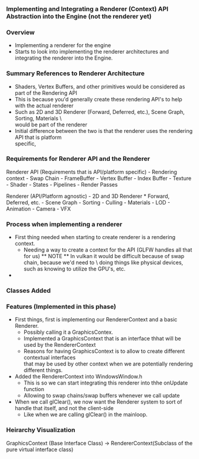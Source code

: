 ### Implementing and Integrating a Renderer (Context) API Abstraction into the Engine (not the renderer yet)


### Overview
- Implementing a renderer for the engine
- Starts to look into implementing the renderer architectures and integrating the renderer into the Engine.


### Summary References to Renderer Architecture
- Shaders, Vertex Buffers, and other primitives would be considered as part of the Rendering API
- This is because you'd generally create these rendering API's to help with the actual renderer
- Such as 2D and 3D Renderer (Forward, Deferred, etc.), Scene Graph, Sorting, Materials \   
    would be part of the renderer
- Initial difference between the two is that the renderer uses the rendering API that is platform \
    specific,

### Requirements for Renderer API and the Renderer
Renderer API (Requirements that is API/platform specific)
    - Rendering context 
    - Swap Chain
    - FrameBuffer
    - Vertex Buffer
    - Index Buffer
    - Texture
    - Shader
    - States
    - Pipelines
    - Render Passes

Renderer (API/Platform agnostic)
    - 2D and 3D Renderer
        * Forward, Deferred, etc.
    - Scene Graph
    - Sorting
    - Culling
    - Materials
    - LOD
    - Animation
    - Camera
    - VFX


###  Process when implementing a renderer 
- First thing needed when starting to create renderer is a rendering context.
    - Needing a way to create a context for the API (GLFW handles all that for us)
        ** NOTE ** In vulkan it would be difficult because of swap chain, because we'd need to \ 
                 doing things like physical devices, such as knowing to utilize the GPU's, etc.
- 

### Classes Added


### Features (Implemented in this phase)
- First things, first is implementing our RendererContext and a basic Renderer.
    - Possibly calling it a GraphicsContex.
    - Implemented a GraphicsContext that is an interface thhat will be used by the RendererContext
    - Reasons for having GraphicsContext is to allow to create different contextual interfaces \
        that may be used by other context when we are potentially rendering different things.
- Added the RendererContext into WindowsWindow.h
    - This is so we can start integrating this renderer into thhe onUpdate function
    - Allowing to swap chains/swap buffers whenever we call update
- When we call glClear(), we now want the Renderer system to sort of handle that itself, and not the client-side
    - Like when we are calling glClear() in the mainloop.

### Heirarchy Visualization
GraphicsContext (Base Interface Class) -> RendererContext(Subclass of the pure virtual interface class)
